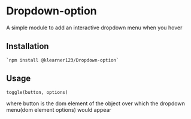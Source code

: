 Dropdown-option
===============

A simple module to add an interactive dropdown menu when you hover

## Installation
    `npm install @klearner123/Dropdown-option`

## Usage
    toggle(button, options)

where button is the dom element of the object over which the dropdown menu(dom element options) would appear
